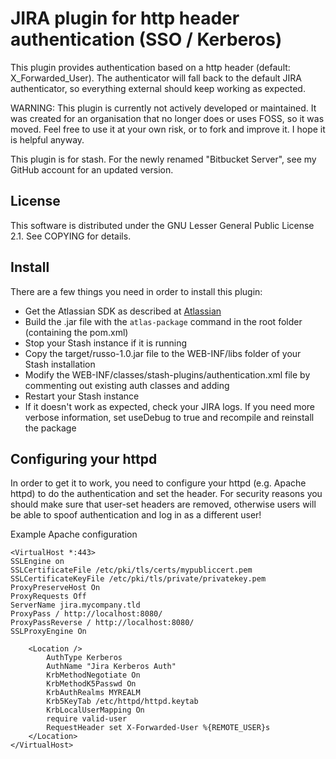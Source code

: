 # JIRA plugin for http header authentication (SSO / Kerberos)

This plugin provides authentication based on a http header  (default: X_Forwarded_User). 
The authenticator will fall back to the default JIRA authenticator, so everything external should keep working as expected. 

WARNING: This plugin is currently not actively developed or maintained. 
It was created for an organisation that no longer does or uses FOSS, so it was moved. 
Feel free to use it at your own risk, or to fork and improve it. 
I hope it is helpful anyway.

This plugin is for stash. For the newly renamed "Bitbucket Server", see my GitHub account for an updated version.

## License 

This software is distributed under the GNU Lesser General Public License 2.1. See COPYING for details. 

## Install
There are a few things you need in order to install this plugin:

* Get the Atlassian SDK as described at [Atlassian](https://developer.atlassian.com/display/DOCS/Set+up+the+Atlassian+Plugin+SDK+and+Build+a+Project)
* Build the .jar file with the `atlas-package` command in the root folder (containing the pom.xml) 
* Stop your Stash instance if it is running
* Copy the target/russo-1.0.jar file to the WEB-INF/libs folder of your Stash installation
* Modify the WEB-INF/classes/stash-plugins/authentication.xml file by commenting out existing auth classes and adding <authenticator class="ch.fuchsnet.seraph.RussoAuthenticator"/>
* Restart your Stash instance
* If it doesn't work as expected, check your JIRA logs. If you need more verbose information, set useDebug to true and recompile and reinstall the package

## Configuring your httpd

In order to get it to work, you need to configure your httpd (e.g. Apache httpd) to do the authentication and set the header. 
For security reasons you should make sure that user-set headers are removed, otherwise users will be able to spoof authentication
and log in as a different user! 

Example Apache configuration

```
<VirtualHost *:443>
SSLEngine on
SSLCertificateFile /etc/pki/tls/certs/mypubliccert.pem
SSLCertificateKeyFile /etc/pki/tls/private/privatekey.pem
ProxyPreserveHost On
ProxyRequests Off
ServerName jira.mycompany.tld
ProxyPass / http://localhost:8080/
ProxyPassReverse / http://localhost:8080/
SSLProxyEngine On

    <Location />
        AuthType Kerberos
        AuthName "Jira Kerberos Auth"
        KrbMethodNegotiate On
        KrbMethodK5Passwd On
        KrbAuthRealms MYREALM
        Krb5KeyTab /etc/httpd/httpd.keytab
        KrbLocalUserMapping On
        require valid-user
        RequestHeader set X-Forwarded-User %{REMOTE_USER}s
    </Location>
</VirtualHost>

```